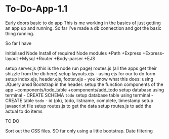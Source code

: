 # To-Do-App-1.1
Early doors basic to do app
This is me working in the basics of just getting an app up and running. So far I've made a db connection and got the basic thing running.

So far I have 

Initialised Node
Install of required Node modules
+Path
+Express
+Express-layout
+Mysql
+Router
+Body-parser
+EJS

setup server.js (this is the node run page)
routes.js (all the apps get their shizzle from the db here)
setup layouts.ejs - using ejs for our to do form
setup index.ejs, header.ejs, footer.ejs - you know what this does: using JQuery ansd Bootstrap in the header.
setup the function components of the app
 +components/todo_table
 +components/add_todo
 setup database using terminal - CREATE SCHEMA `todo`
 setup database table using terminal - CREATE table `todo` - id (pk), todo, listname, complete, timestamp
 setup javascript file 
 setup routes.js to get the data
 setup routes.js to add the actual to do items
 
 TO DO 
 
 Sort out the CSS files. SO far only using a little bootstrap.
 Date filtering
 
 
 

